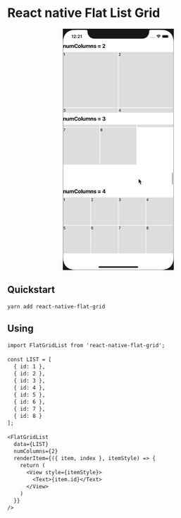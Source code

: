 # React native Flat List Grid

<p align="center">
  <img src="kapture.gif" width="50%" />
</p>


## Quickstart

    yarn add react-native-flat-grid

## Using

```JS
import FlatGridList from 'react-native-flat-grid';

const LIST = [
  { id: 1 },
  { id: 2 },
  { id: 3 },
  { id: 4 },
  { id: 5 },
  { id: 6 },
  { id: 7 },
  { id: 8 }
];

<FlatGridList
  data={LIST}
  numColumns={2}
  renderItem={({ item, index }, itemStyle) => {
    return (
      <View style={itemStyle}>
        <Text>{item.id}</Text>
      </View>
    )
  }}
/>
```
